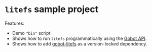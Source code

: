 # `litefs` sample project

Features:

- Demo `"bin"` script
- Shows how to run `litefs` programmatically using the [Gobot API](https://github.com/benallfree/gobot/tree/v1.0.0-alpha.41/docs/readme.md).
- Shows how to add [gobot-litefs](https://www.npmjs.com/package/gobot-litefs) as a version-locked dependency.
